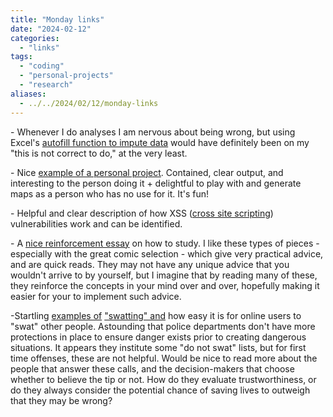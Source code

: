```yaml
---
title: "Monday links"
date: "2024-02-12"
categories: 
  - "links"
tags: 
  - "coding"
  - "personal-projects"
  - "research"
aliases:
  - ../../2024/02/12/monday-links
---
```


\- Whenever I do analyses I am nervous about being wrong, but using Excel's [autofill function to impute data](https://retractionwatch.com/2024/02/05/no-data-no-problem-undisclosed-tinkering-in-excel-behind-economics-paper/) would have definitely been on my "this is not correct to do," at the very least.

\- Nice [example of a personal project](https://mewo2.com/notes/terrain/). Contained, clear output, and interesting to the person doing it + delightful to play with and generate maps as a person who has no use for it. It's fun!

\- Helpful and clear description of how XSS ([cross site scripting](https://journal.hexmos.com/domxss/)) vulnerabilities work and can be identified.

\- A [nice reinforcement essay](https://cse.buffalo.edu/~rapaport/howtostudy.html#finalwords) on how to study. I like these types of pieces - especially with the great comic selection - which give very practical advice, and are quick reads. They may not have any unique advice that you wouldn't arrive to by yourself, but I imagine that by reading many of these, they reinforce the concepts in your mind over and over, hopefully making it easier for your to implement such advice.

\-Startling [examples of](https://www.independent.co.uk/news/world/americas/crime/swatting-nikki-haley-trump-fbi-stalkers-b2494097.html) ["swatting" and](https://www.independent.co.uk/news/world/americas/crime/swatting-nikki-haley-trump-fbi-stalkers-b2494097.html) how easy it is for online users to "swat" other people. Astounding that police departments don't have more protections in place to ensure danger exists prior to creating dangerous situations. It appears they institute some "do not swat" lists, but for first time offenses, these are not helpful. Would be nice to read more about the people that answer these calls, and the decision-makers that choose whether to believe the tip or not. How do they evaluate trustworthiness, or do they always consider the potential chance of saving lives to outweigh that they may be wrong?
